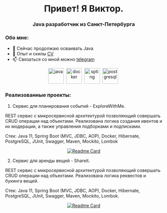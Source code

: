 <div id="header" align="center">
	<h1>Привет! Я Виктор.</h1>
	<h3>Java разработчик из Санкт-Петербурга </h3>
</div>

<!--
<div id="socials" align="center">
	<a href="https://t.me/wirt150">
		<img src="https://img.shields.io/badge/Telegram-brightgreen?style=for-the-badge&logo=telegram&logoColor=white" alt="Telegram"/>
	</a>
</div>
-->

### Обо мне:
- 🌱 Сейчас продолжаю осваивать Java
- 📄 Опыт и скилы [CV](https://spb.hh.ru/resume/49035faaff0b5d08680039ed1f6c4155674743)
- 📫 Связаться со мной можно [telegram](https://t.me/wirt150)
       
<div id="socials" align="center">   
<img src="https://cdn.jsdelivr.net/gh/devicons/devicon/icons/java/java-original.svg" title="java" width="50" height="50"/>&nbsp;
<img src="https://cdn.jsdelivr.net/gh/devicons/devicon/icons/docker/docker-original.svg" title="docker" width="50" height="50"/>&nbsp;
<img src="https://cdn.jsdelivr.net/gh/devicons/devicon/icons/spring/spring-original.svg" title="spting" width="50" height="50"/>&nbsp;
<img src="https://cdn.jsdelivr.net/gh/devicons/devicon/icons/postgresql/postgresql-original.svg" title="postgresql" width="50" height="50"/>&nbsp;
</div>

### Реализованные проекты:
1) Сервис для планирования событий - ExploreWithMe.

REST сервис с микросервисной архитектурой позволяющий совершать CRUD операции над объектами. Реализована логика создания ивентов и их модерации, а также управления подборками и подписками.

Стек: Java 11, Spring Boot (MVC, JDBC, AOP), Docker, Hibernate, PostgreSQL, JUnit, Swagger, Maven, Mockito, Lombok

<div id="project" align="center">   
	
[![Readme Card](https://github-readme-stats.vercel.app/api/pin/?username=Wirt150&repo=java-explore-with-me)](https://github.com/Wirt150/java-explore-with-me)
</div>

2) Сервис для аренды вещей - Shareit.

REST сервис с микросервисной архитектурой позволяющий совершать CRUD операции над объектами. Реализована логика реквестов и букинга вещей.

Стек: Java 11, Spring Boot (MVC, JDBC, AOP), Docker, Hibernate, PostgreSQL, JUnit, Swagger, Maven, Mockito, Lombok.

<div id="project" align="center">   
	
[![Readme Card](https://github-readme-stats.vercel.app/api/pin/?username=Wirt150&repo=java-shareit)](https://github.com/Wirt150/java-shareit)
</div>
